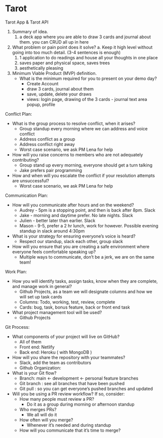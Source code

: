# Tarot

Tarot App & Tarot API
1. Summary of idea.
    1. a deck app where you are able to draw 3 cards and journal about them. you can CRUD all up in here
2. What problem or pain point does it solve? a. Keep it high level without going into too much detail. (3-4 sentences is enough)
    1. 1 application to do readings and house all your thoughts in one place
    2. saves paper and physical space, saves trees 
    3. aesthetically pleasing
3. Minimum Viable Product (MVP) definition.
    * What is the minimum required for you to present on your demo day?
        * Create Account
        * draw 3 cards, journal about them
        * save, update, delete your draws
        * views: login page, drawing of the 3 cards - journal text area popup, profile


Conflict Plan:

* What is the group process to resolve conflict, when it arises?
    * Group standup every morning where we can address and voice conflict
    * Address conflict as a group
    * Address conflict right away
    * Worst case scenario, we ask PM Lena for help
* How will you raise concerns to members who are not adequately contributing?
    * Group stand up every morning, everyone should get a turn talking
    * Jake prefers pair programming 
* How and when will you escalate the conflict if your resolution attempts are unsuccessful?
    * Worst case scenario, we ask PM Lena for help

Communication Plan:

* How will you communicate after hours and on the weekend?
    * Audrey - 5pm is a stopping point, and then is back after 8pm. Slack
    * Jake - morning and daytime prefer. No late nights. Slack
    * Julien - better later than earlier. Slack
    * Mason - 9-5, prefer a 2 hr lunch, work for however. Possible evening standup in slack around 4:30pm
* What is your strategy for ensuring everyone’s voice is heard?
    * Respect our standup, slack each other, group slack
* How will you ensure that you are creating a safe environment where everyone feels comfortable speaking up?
    * Multiple ways to communicate, don’t be a jerk, we are on the same team!

Work Plan:

* How you will identify tasks, assign tasks, know when they are complete, and manage work in general?
    * Github Projects, as a team we will designate columns and how we will set up task cards
    * Columns: Todo, working, test, review, complete
    * Cards: bug, task, bonus feature, back or front end task
* What project management tool will be used?
    * Github Projects

Git Process:

* What components of your project will live on GitHub?
    * All of them
    * Front end: Netlify
    * Back end: Heroku ( with MongoDB )
* How will you share the repository with your teammates?
    * Slack, add the team as contributors
    * Github Organization: 
* What is your Git flow?
    * Branch: main <- development <- personal feature branches
    * Git branch : see all branches that have been pushed
    * Git pull : so you can get everyone’s pushed branches and updated
* Will you be using a PR review workflow? If so, consider:
    * How many people must review a PR?
        * Do it as a group during morning or afternoon standup
    * Who merges PRs?
        * We all will do it
    * How often will you merge?
        * Whenever it’s needed and during standup
    * How will you communicate that it’s time to merge?
